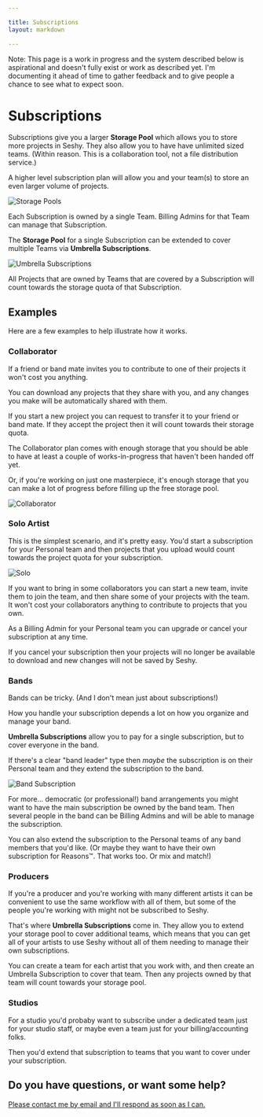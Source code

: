 ```yaml
---

title: Subscriptions
layout: markdown

---
```


<div class="border border-dashed rounded-lg border-yellow-500 bg-yellow-200 dark:bg-opacity-10 dark:border-yellow-200 dark:border-opacity-70 dark:text-white mb-8 p-3 xl:py-4 xl:px-4 xl:-mx-4">
  Note: This page is a work in progress and the system described below is aspirational and doesn't fully exist or work as described yet.
  I'm documenting it ahead of time to gather feedback and to give people a chance to see what to expect soon.
</div>

# Subscriptions

Subscriptions give you a larger **Storage Pool** which allows you to store more projects in Seshy.
They also allow you to have have unlimited sized teams. (Within reason. This is a collaboration tool, not a file
distribution service.)

A higher level subscription plan will allow you and your team(s) to store an even larger volume of projects.

![Storage Pools](subscriptions/storage_pools.png)

Each Subscription is owned by a single Team. Billing Admins for that Team can manage that Subscription.

The **Storage Pool** for a single Subscription can be extended to cover multiple Teams via **Umbrella Subscriptions**.


![Umbrella Subscriptions](subscriptions/umbrella_subscriptions.png)

All Projects that are owned by Teams that are covered by a Subscription
will count towards the storage quota of that Subscription.

## Examples

Here are a few examples to help illustrate how it works.

### Collaborator

If a friend or band mate invites you to contribute to one of their projects it won't cost you anything.

You can download any projects that they share with you, and any changes you make will be automatically shared with them.

If you start a new project you can request to transfer it to your friend or band mate. If they accept the project then it will count towards their storage quota.

The Collaborator plan comes with enough storage that you should be able to have at least a couple of works-in-progress that haven't been handed off yet.

Or, if you're working on just one masterpiece, it's enough storage that you can make a lot of progress before filling up the free storage pool.

![Collaborator](subscriptions/collaborator.png)


### Solo Artist

This is the simplest scenario, and it's pretty easy. You'd start a subscription
for your Personal team and then projects that you upload would count towards the
project quota for your subscription.


![Solo](subscriptions/solo.png)

If you want to bring in some collaborators you can start a new team, invite them
to join the team, and then share some of your projects with the team. It won't cost
your collaborators anything to contribute to projects that you own.

As a Billing Admin for your Personal team you can upgrade or cancel your subscription
at any time.

If you cancel your subscription then your projects will no longer be available to download
and new changes will not be saved by Seshy.

<!--
### Solo Artist & Side Projects

If you're primarily a solo artist, but you also have some side bands then the subscription
scenario doesn't change all that much.

You'd subscribe to the Seshy "Band" plan under your Personal team and then extend the subscription to
the teams for your side projects. Any projects owned by your side teams would count towards your subscription.

![Solo with Side Projects](subscriptions/solo_w_side.png)

If collaborators in one of your side bands starts a new project they could choose to transfer it to the band team
and then it would count towards your Storage Pool.
-->

### Bands

Bands can be tricky. (And I don't mean just about subscriptions!)

How you handle your subscription depends a lot on how you organize and manage your band.

**Umbrella Subscriptions** allow you to pay for a single subscription, but to cover everyone in the band.

If there's a clear "band leader" type then _maybe_ the subscription is on their Personal
team and they extend the subscription to the band. <!--(A lot like the Solo Artist & Side Project scenario.)-->

![Band Subscription](subscriptions/band.png)

For more... democratic (or professional!) band arrangements you might want to have the main subscription be owned
by the band team. Then several people in the band can be Billing Admins and will be able
to manage the subscription.

You can also extend the subscription to the Personal teams
of any band members that you'd like. (Or maybe they want to have their own subscription
for Reasons™. That works too. Or mix and match!)


### Producers

If you're a producer and you're working with many different artists it can be convenient to use the same
workflow with all of them, but some of the people you're working with might not be subscribed to Seshy.

That's where **Umbrella Subscriptions** come in. They allow you to extend your storage pool to cover additional
teams, which means that you can get all of your artists to use Seshy without all of them needing to manage
their own subscriptions.

You can create a team for each artist that you work with, and then create an Umbrella Subscription to cover
that team. Then any projects owned by that team will count towards your storage pool.


### Studios

For a studio you'd probaby want to subscribe under a dedicated team just for your studio
staff, or maybe even a team just for your billing/accounting folks.

Then you'd extend that subscription to teams that you want to cover under your subscription.

## Do you have questions, or want some help?

<p>
<a href="mailto:jeremy@seshy.me?subject=Seshy Question About Subscriptions" target="_blank">Please contact me by email and I'll respond as soon as I can.</a>
</p>
